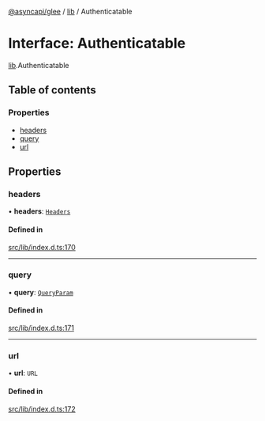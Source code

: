 [@asyncapi/glee](../README.md) / [lib](../modules/lib.md) / Authenticatable

# Interface: Authenticatable

[lib](../modules/lib.md).Authenticatable

## Table of contents

### Properties

- [headers](lib.Authenticatable.md#headers)
- [query](lib.Authenticatable.md#query)
- [url](lib.Authenticatable.md#url)

## Properties

### headers

• **headers**: [`Headers`](../modules/lib.md#headers)

#### Defined in

[src/lib/index.d.ts:170](https://github.com/asyncapi/glee/blob/b5a5655/src/lib/index.d.ts#L170)

___

### query

• **query**: [`QueryParam`](../modules/lib.md#queryparam)

#### Defined in

[src/lib/index.d.ts:171](https://github.com/asyncapi/glee/blob/b5a5655/src/lib/index.d.ts#L171)

___

### url

• **url**: `URL`

#### Defined in

[src/lib/index.d.ts:172](https://github.com/asyncapi/glee/blob/b5a5655/src/lib/index.d.ts#L172)
